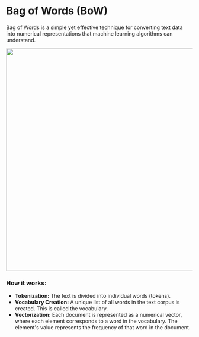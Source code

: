 # Bag of Words (BoW)
Bag of Words is a simple yet effective technique for converting text data into numerical representations that machine learning algorithms can understand.

<p align="center">
  <img width="600" src="https://github.com/Yuucas/NLP/blob/9ca7b4af4c31a97a303108b9e2b882efe3003a9b/Bag_of_words/table.png"></a>
</p>
<div align="center">


<div align="left">
  
### How it works:
* **Tokenization:** The text is divided into individual words (tokens).
* **Vocabulary Creation:** A unique list of all words in the text corpus is created. This is called the vocabulary.
* **Vectorization:** Each document is represented as a numerical vector, where each element corresponds to a word in the vocabulary. The element's value represents the frequency of that word in the document.
